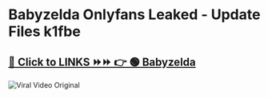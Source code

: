 
 # Babyzelda Onlyfans Leaked - Update Files k1fbe

## <h2><a href="https://clipsfans.com/Babyzelda&ref=git">🔗 Click to LINKS ⏩⏩ 👉 🟢 Babyzelda </a></h2>

<a href="https://clipsfans.com/Babyzelda&ref=git" rel="nofollow" data-target="animated-image.originalLink"><img src="https://i.ibb.co.com/xMMVF88/686577567.gif" alt="Viral Video Original" style="max-width: 100%; display: inline-block;" data-target="animated-image.originalImage"></a>

